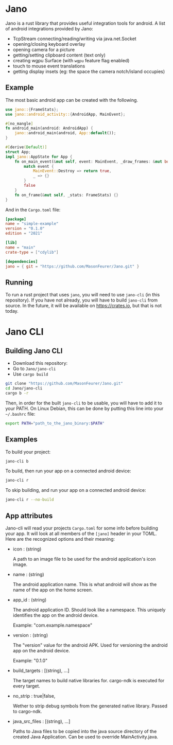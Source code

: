 # Jano
Jano is a rust library that provides useful integration tools for android.
A list of android integrations provided by Jano:
- TcpStream connecting/reading/writing via java.net.Socket
- opening/closing keyboard overlay
- opening camera for a picture
- getting/setting clipboard content (text only)
- creating wgpu Surface (with `wgpu` feature flag enabled)
- touch to mouse event translations
- getting display insets (eg: the space the camera notch/island occupies)

## Example
The most basic android app can be created with the following.

```rust
use jano::{FrameStats};
use jano::android_activity::{AndroidApp, MainEvent};

#[no_mangle]
fn android_main(android: AndroidApp) {
    jano::android_main(android, App::default());
}

#[derive(Default)]
struct App;
impl jano::AppState for App {
    fn on_main_event(&mut self, event: MainEvent, _draw_frames: &mut bool) -> bool {
    	match event {
            MainEvent::Destroy => return true,
            _ => {}
        }
        false
    }
    fn on_frame(&mut self, _stats: FrameStats) {}
}
```

And in the `Cargo.toml` file:
```toml
[package]
name = "simple-example"
version = "0.1.0"
edition = "2021"

[lib]
name = "main"
crate-type = ["cdylib"]

[dependencies]
jano = { git = "https://github.com/MasonFeurer/Jano.git" }
```

## Running
To run a rust project that uses `jano`, you will need to use `jano-cli` (in this repository).
If you have not already, you will have to build `jano-cli` from source.
In the future, it will be available on https://crates.io, but that is not today.

# Jano CLI
## Building Jano CLI
- Download this repository:
- Go to `Jano/jano-cli`
- Use `cargo build`

```sh
git clone "https://github.com/MasonFeurer/Jano.git"
cd Jano/jano-cli
cargo b -r
```
Then, in order for the built `jano-cli` to be usable, you will have to add it to your PATH.
On Linux Debian, this can be done by putting this line into your `~/.bashrc` file:
```sh
export PATH="path_to_the_jano_binary:$PATH"
```

## Examples
To build your project: 
```sh
jano-cli b
```

To build, then run your app on a connected android device:
```sh
jano-cli r
```

To skip building, and run your app on a connected android device:
```sh
jano-cli r --no-build
```

## App attributes
Jano-cli will read your projects `Cargo.toml` for some info before building your app.
It will look at all members of the `[jano]` header in your TOML.
Here are the recognized options and their meaning:

- icon : (string)

  A path to an image file to be used for the android application's icon image.

- name : (string)

  The android application name. This is what android will show as the name of the app on the home screen.
  
- app_id : (string)

  The android application ID. Should look like a namespace.
  This uniquely identifies the app on the android device.
  <p>Example: "com.example.namespace"

- version : (string)

  The "version" value for the android APK. Used for versioning the android app on the android device.
  <p>Example: "0.1.0"
  
- build_targets : [(string), ...]

  The target names to build native libraries for. cargo-ndk is executed for every target.

- no_strip : true|false,

  Wether to strip debug symbols from the generated native library. Passed to cargo-ndk.

- java\_src\_files : [(string), ...]

  Paths to Java files to be copied into the java source directory of the created Java Application.
  Can be used to override MainActivity.java.

